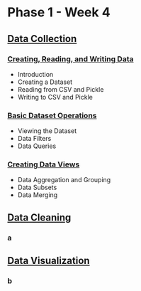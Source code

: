 # Phase 1 - Week 4

## [Data Collection](https://github.com/ByteAcademyCo/Phase1-Python/blob/Week4/Week%204/Data%20Collection/)
### [Creating, Reading, and Writing Data](https://github.com/ByteAcademyCo/Phase1-Python/blob/Week4/Week%204/Data%20Collection/Slides/Data-Collection.md)
* Introduction
* Creating a Dataset
* Reading from CSV and Pickle
* Writing to CSV and Pickle

### [Basic Dataset Operations](https://github.com/ByteAcademyCo/Phase1-Python/blob/Week4/Week%204/Data%20Collection/Slides/Basic-Dataset-Operations.md)
* Viewing the Dataset
* Data Filters
* Data Queries

### [Creating Data Views](https://github.com/ByteAcademyCo/Phase1-Python/blob/Week4/Week%204/Data%20Collection/Slides/Basic-Dataset-Operations.md)
* Data Aggregation and Grouping
* Data Subsets
* Data Merging

## [Data Cleaning](https://github.com/ByteAcademyCo/Phase1-Python/blob/Week4/Week%204/Data%20Cleaning/)
### a

## [Data Visualization](https://github.com/ByteAcademyCo/Phase1-Python/tree/Week4/Week%204/Data%20Visualization)
### b